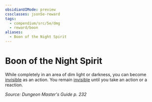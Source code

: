 ```yaml
---
obsidianUIMode: preview
cssclasses: json5e-reward
tags:
  - compendium/src/5e/dmg
  - reward/boon
aliases:
  - Boon of the Night Spirit
---
```

# Boon of the Night Spirit

While completely in an area of dim light or darkness, you can become [invisible](2-Mechanics/CLI/rules/conditions.md#invisible) as an action. You remain [invisible](2-Mechanics/CLI/rules/conditions.md#invisible) until you take an action or a reaction. 

*Source: Dungeon Master's Guide p. 232*